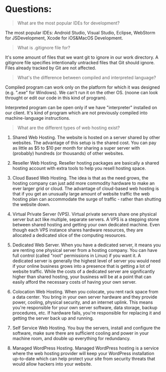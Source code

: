 # Questions:

> What are the most popular IDEs for development?

The most popular IDEs:
Android Studio, Visual Studio, Eclipse, WebStorm for JSDevelopment, Xcode for iOS&MacOS Development.

> What is .gitignore file for?

It's some amount of files that we want git to ignore in our work directory. A gitignore file specifies intentionally untracked files that Git should ignore. Files already tracked by Git are not affected.

> What's the difference between compiled and interpreted language?

Compiled program can work only on the platform for which it was designed (e.g. ".exe" for Windows). We can't run it on the other OS.
(noone can look throught or edit our code in this kind of program).

Interpreted program can be open only if we have "interpreter" installed on our client. It's kind of program which are not previously compiled into machine-language instructions.


> What are the different types of web hosting exist?

1. Shared Web Hosting. The website is hosted on a server shared by other websites. The advantage of this setup is the shared cost. You can pay as little as $5 to $10 per month for sharing a super server with (probably) hundreds (or thousands) of other websites.  

2. Reseller Web Hosting. Reseller hosting packages are basically a shared hosting account with extra tools to help you resell hosting space.

3. Cloud Based Web Hosting. The idea is that as the need grows, the hosting company can just add more commodity hardware to make an ever larger grid or cloud. The advantage of cloud-based web hosting is that if you get an unusually large amount of website traffic the web hosting plan can accommodate the surge of traffic - rather than shutting the website down.  

4. Virtual Private Server (VPS). Virtual private servers share one physical server but act like multiple, separate servers. A VPS is a stepping stone between shared hosting and getting your own dedicated machine. Even though each VPS instance shares hardware resources, they are allocated a dedicated slice of the computing resources.

5. Dedicated Web Server. When you have a dedicated server, it means you are renting one physical server from a hosting company. You can have full control (called "root" permissions in Linux) if you want it. A dedicated server is generally the highest level of server you would need if your online business grows into a presence that is getting a lot of website traffic. While the costs of a dedicated server are significantly higher than shared hosting, your business will be at a point that can easily afford the necessary costs of having your own server.

6. Colocation Web Hosting. When you colocate, you rent rack space from a data center. You bring in your own server hardware and they provide power, cooling, physical security, and an internet uplink. This means you're responsible for your own server software, data storage, backup procedures, etc. If hardware fails, you're responsible for replacing it and getting the server back up and running.

7. Self Service Web Hosting. You buy the servers, install and configure the software, make sure there are sufficient cooling and power in your machine room, and double up everything for redundancy. 

8. Managed WordPress Hosting. Managed WordPress hosting is a service where the web hosting provider will keep your WordPress installation up-to-date which can help protect your site from security threats that would allow hackers into your website.